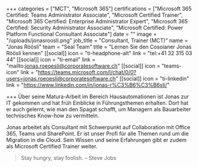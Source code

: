 +++
categories = ["MCT", "Microsoft 365"]
certifications = ["Microsoft 365 Certified: Teams Administrator Associate", "Microsoft Certified Trainer", "Microsoft 365 Certified: Enterprise Administrator Expert", "Microsoft 365 Certified: Security Administrator Associate", "Microsoft Certified: Power Platform Functional Consultant Associate"]
date = ""
image = "/uploads/jonasroosli.png"
job_title = "Consultant, Trainer (MCT)"
name = "Jonas Röösli"
team = "Seal Team"
title = "Lernen Sie den Cosoianer Jonas Röösli kennen"
[[social]]
icon = "ti-headphone-alt"
link = "tel:+41 32 315 03 44"
[[social]]
icon = "ti-email"
link = "mailto:jonas.roeoesli@corporatesoftware.ch"
[[social]]
icon = "teams-icon"
link = "https://teams.microsoft.com/l/chat/0/0?users=jonas.roeoesli@corporatesoftware.ch"
[[social]]
icon = "ti-linkedin"
link = "https://www.linkedin.com/in/jonas-r%C3%B6%C3%B6sli/"

+++
Über seine Matura-Arbeit im Bereich Hausautomationen ist Jonas zur IT gekommen und hat früh Einblicke in Führungsthemen erhalten. Dort hat er auch gelernt, wie man den Spagat schafft, um Managern als Bauarbeiter technisches Know-how zu vermitteln.

Jonas arbeitet als Consultant mit Schwerpunkt auf Collaboration mit Office 365, Teams und SharePoint. Er ist unser Profi für alle Themen rund um die Migration in die Cloud. Sein Wissen und seine Erfahrungen gibt er zudem als Microsoft Certified Trainer weiter.

> Stay hungry, stay foolish. – Steve Jobs